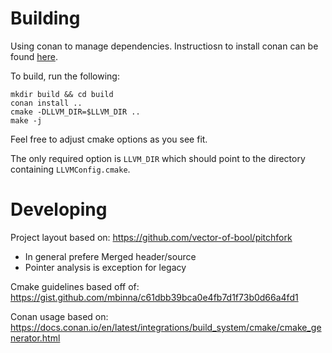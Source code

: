 # Building

Using conan to manage dependencies. Instructiosn to install conan can be found [here](https://conan.io/downloads.html).

To build, run the following:

```
mkdir build && cd build
conan install ..
cmake -DLLVM_DIR=$LLVM_DIR ..
make -j
```

Feel free to adjust cmake options as you see fit.

The only required option is `LLVM_DIR` which should point to the directory containing `LLVMConfig.cmake`.

# Developing
Project layout based on: https://github.com/vector-of-bool/pitchfork
- In general prefere Merged header/source
- Pointer analysis is exception for legacy

Cmake guidelines based off of: https://gist.github.com/mbinna/c61dbb39bca0e4fb7d1f73b0d66a4fd1

Conan usage based on: https://docs.conan.io/en/latest/integrations/build_system/cmake/cmake_generator.html
